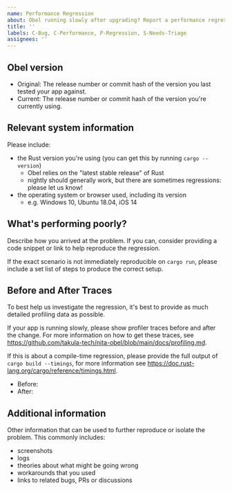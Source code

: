 ```yaml
---
name: Performance Regression
about: Obel running slowly after upgrading? Report a performance regression.
title: ''
labels: C-Bug, C-Performance, P-Regression, S-Needs-Triage
assignees: ''
---
```


## Obel version

* Original: The release number or commit hash of the version you last tested your app against.
* Current: The release number or commit hash of the version you're currently using.

## Relevant system information

Please include:

* the Rust version you're using (you can get this by running `cargo --version`)
  * Obel relies on the "latest stable release" of Rust
  * nightly should generally work, but there are sometimes regressions: please let us know!
* the operating system or browser used, including its version
  * e.g. Windows 10, Ubuntu 18.04, iOS 14

## What's performing poorly?

Describe how you arrived at the problem. If you can, consider providing a code snippet or link
to help reproduce the regression.

If the exact scenario is not immediately reproducible on `cargo run`, please include a set list of steps to produce the correct setup.

## Before and After Traces

To best help us investigate the regression, it's best to provide as much detailed profiling
data as possible.

If your app is running slowly, please show profiler traces before and after the change.
For more information on how to get these traces, see
<https://github.com/takula-tech/nita-obel/blob/main/docs/profiling.md>.

If this is about a compile-time regression, please provide the full output of `cargo build --timings`,
for more information see <https://doc.rust-lang.org/cargo/reference/timings.html>.

* Before:
* After:

## Additional information

Other information that can be used to further reproduce or isolate the problem.
This commonly includes:

* screenshots
* logs
* theories about what might be going wrong
* workarounds that you used
* links to related bugs, PRs or discussions
